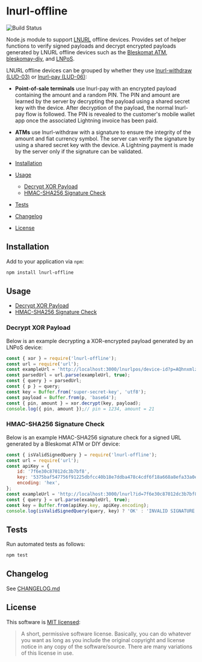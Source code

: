 # lnurl-offline

![Build Status](https://github.com/samotari/lnurl-offline-node/actions/workflows/tests.yml/badge.svg)

Node.js module to support [LNURL](https://github.com/fiatjaf/lnurl-rfc) offline devices. Provides set of helper functions to verify signed payloads and decrypt encrypted payloads generated by LNURL offline devices such as the [Bleskomat ATM](https://www.bleskomat.com/), [bleskomay-diy](https://github.com/samotari/bleskomat-diy), and [LNPoS](https://github.com/arcbtc/LNPoS).

LNURL offline devices can be grouped by whether they use [lnurl-withdraw (LUD-03)](https://github.com/fiatjaf/lnurl-rfc/blob/luds/03.md) or [lnurl-pay (LUD-06)](https://github.com/fiatjaf/lnurl-rfc/blob/luds/06.md):
* __Point-of-sale terminals__ use lnurl-pay with an encrypted payload containing the amount and a random PIN. The PIN and amount are learned by the server by decrypting the payload using a shared secret key with the device. After decryption of the payload, the normal lnurl-pay flow is followed. The PIN is revealed to the customer's mobile wallet app once the associated Lightning invoice has been paid.
* __ATMs__ use lnurl-withdraw with a signature to ensure the integrity of the amount and fiat currency symbol. The server can verify the signature by using a shared secret key with the device. A Lightning payment is made by the server only if the signature can be validated.

* [Installation](#installation)
* [Usage](#usage)
	* [Decrypt XOR Payload](#decrypt-xor-payload)
	* [HMAC-SHA256 Signature Check](#hmac-sha256-signature-check)
* [Tests](#tests)
* [Changelog](#changelog)
* [License](#license)


## Installation

Add to your application via `npm`:
```bash
npm install lnurl-offline
```


## Usage

* [Decrypt XOR Payload](#decrypt-xor-payload)
* [HMAC-SHA256 Signature Check](#hmac-sha256-signature-check)


### Decrypt XOR Payload

Below is an example decrypting a XOR-encrypted payload generated by an LNPoS device:
```js
const { xor } = require('lnurl-offline');
const url = require('url');
const exampleUrl = 'http://localhost:3000/lnurlpos/device-id?p=AQhnxmlzUf9K7AWNqCRW3RbzzGjqckZA';
const parsedUrl = url.parse(exampleUrl, true);
const { query } = parsedUrl;
const { p } = query;
const key = Buffer.from('super-secret-key', 'utf8');
const payload = Buffer.from(p, 'base64');
const { pin, amount } = xor.decrypt(key, payload);
console.log({ pin, amount });// pin = 1234, amount = 21
```


### HMAC-SHA256 Signature Check

Below is an example HMAC-SHA256 signature check for a signed URL generated by a Bleskomat ATM or DIY device:
```js
const { isValidSignedQuery } = require('lnurl-offline');
const url = require('url');
const apiKey = {
	id: '7f6e30c87012dc3b7bf8',
	key: '5375baf547756f91225dbfcc40b18e7ddba478c4cdf6f18a668a8efa33a0e3b3',
	encoding: 'hex',
};
const exampleUrl = 'http://localhost:3000/lnurl?id=7f6e30c87012dc3b7bf8&n=ac0284a9560f9abe760c&s=bb183dcf8b17fd12641722e718fb75209816a43a60238ecb13db1e4748960dbb&t=w&pn=1000&px=1000&pd=';
const { query } = url.parse(exampleUrl, true);
const key = Buffer.from(apiKey.key, apiKey.encoding);
console.log(isValidSignedQuery(query, key) ? 'OK' : 'INVALID SIGNATURE');
```


## Tests

Run automated tests as follows:
```bash
npm test
```


## Changelog

See [CHANGELOG.md](https://github.com/samotari/lnurl-offline-node/blob/master/CHANGELOG.md)


## License

This software is [MIT licensed](https://tldrlegal.com/license/mit-license):
> A short, permissive software license. Basically, you can do whatever you want as long as you include the original copyright and license notice in any copy of the software/source.  There are many variations of this license in use.
